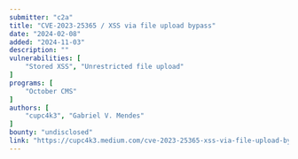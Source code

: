 ```yaml
---
submitter: "c2a"
title: "CVE-2023-25365 / XSS via file upload bypass"
date: "2024-02-08"
added: "2024-11-03"
description: ""
vulnerabilities: [
    "Stored XSS", "Unrestricted file upload"
]
programs: [
    "October CMS"
]
authors: [
    "cupc4k3", "Gabriel V. Mendes"
]
bounty: "undisclosed"
link: "https://cupc4k3.medium.com/cve-2023-25365-xss-via-file-upload-bypass-ddf4d2a106a7"
---
```




